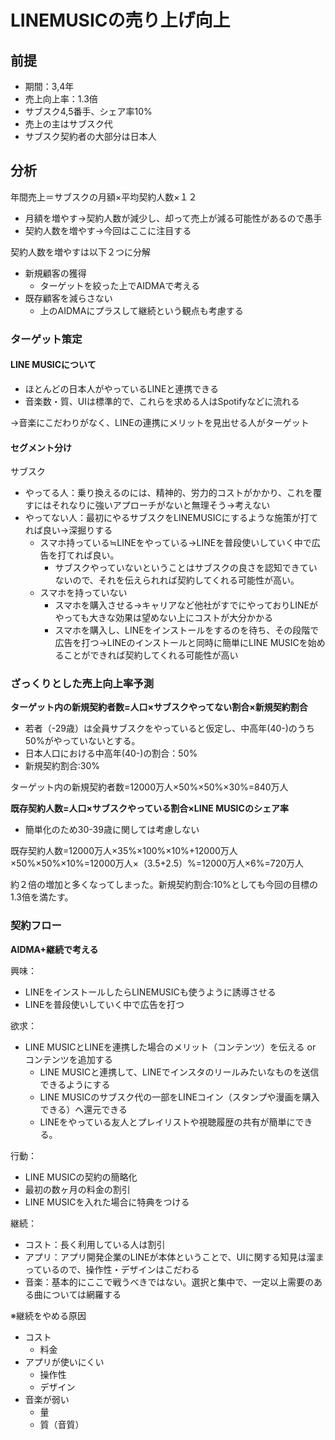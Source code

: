 # LINEMUSICの売り上げ向上
## 前提
- 期間：3,4年
- 売上向上率：1.3倍
- サブスク4,5番手、シェア率10%
- 売上の主はサブスク代
- サブスク契約者の大部分は日本人
## 分析
年間売上＝サブスクの月額×平均契約人数×１２
- 月額を増やす→契約人数が減少し、却って売上が減る可能性があるので愚手
- 契約人数を増やす→今回はここに注目する

契約人数を増やすは以下２つに分解
- 新規顧客の獲得
  - ターゲットを絞った上でAIDMAで考える
- 既存顧客を減らさない
  - 上のAIDMAにプラスして継続という観点も考慮する

### ターゲット策定
#### LINE MUSICについて
- ほとんどの日本人がやっているLINEと連携できる
- 音楽数・質、UIは標準的で、これらを求める人はSpotifyなどに流れる

→音楽にこだわりがなく、LINEの連携にメリットを見出せる人がターゲット

#### セグメント分け
サブスク
- やってる人：乗り換えるのには、精神的、労力的コストがかかり、これを覆すにはそれなりに強いアプローチがないと無理そう→考えない
- やってない人：最初にやるサブスクをLINEMUSICにするような施策が打てれば良い→深掘りする
  - スマホ持っている≒LINEをやっている→LINEを普段使いしていく中で広告を打てれば良い。
    - サブスクやっていないということはサブスクの良さを認知できていないので、それを伝えられれば契約してくれる可能性が高い。
  - スマホを持っていない
    - スマホを購入させる→キャリアなど他社がすでにやっておりLINEがやっても大きな効果は望めない上にコストが大分かかる
    - スマホを購入し、LINEをインストールをするのを待ち、その段階で広告を打つ→LINEのインストールと同時に簡単にLINE MUSICを始めることができれば契約してくれる可能性が高い

### ざっくりとした売上向上率予測
**ターゲット内の新規契約者数=人口×サブスクやってない割合×新規契約割合**
- 若者（-29歳）は全員サブスクをやっていると仮定し、中高年(40-)のうち50%がやっていないとする。
- 日本人口における中高年(40-)の割合：50%
- 新規契約割合:30%

ターゲット内の新規契約者数=12000万人×50%×50%×30%=840万人

**既存契約人数=人口×サブスクやっている割合×LINE MUSICのシェア率**
- 簡単化のため30-39歳に関しては考慮しない

既存契約人数=12000万人×35%×100%×10%+12000万人×50%×50%×10%=12000万人×（3.5+2.5）%=12000万人×6%=720万人

約２倍の増加と多くなってしまった。新規契約割合:10%としても今回の目標の1.3倍を満たす。

### 契約フロー
**AIDMA+継続で考える**

興味：
- LINEをインストールしたらLINEMUSICも使うように誘導させる
- LINEを普段使いしていく中で広告を打つ

欲求：
- LINE MUSICとLINEを連携した場合のメリット（コンテンツ）を伝える or コンテンツを追加する
  - LINE MUSICと連携して、LINEでインスタのリールみたいなものを送信できるようにする
  - LINE MUSICのサブスク代の一部をLINEコイン（スタンプや漫画を購入できる）へ還元できる
  - LINEをやっている友人とプレイリストや視聴履歴の共有が簡単にできる。

行動：
- LINE MUSICの契約の簡略化
- 最初の数ヶ月の料金の割引
- LINE MUSICを入れた場合に特典をつける

継続：
- コスト：長く利用している人は割引
- アプリ：アプリ開発企業のLINEが本体ということで、UIに関する知見は溜まっているので、操作性・デザインはこだわる
- 音楽：基本的にここで戦うべきではない。選択と集中で、一定以上需要のある曲については網羅する


※継続をやめる原因
- コスト
  - 料金
- アプリが使いにくい
  - 操作性
  - デザイン
- 音楽が弱い
  - 量
  - 質（音質）
